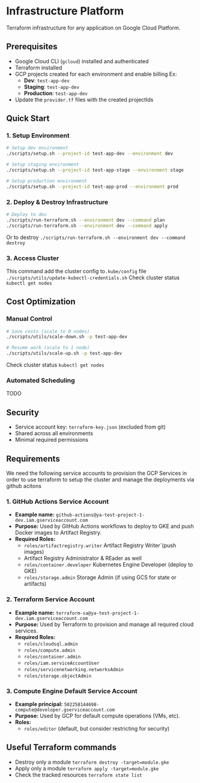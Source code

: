 # Infrastructure Platform

Terraform infrastructure for any application on Google Cloud Platform.

## Prerequisites

- Google Cloud CLI (`gcloud`) installed and authenticated
- Terraform installed
- GCP projects created for each environment and enable billing
  Ex:
  - **Dev**: `test-app-dev`
  - **Staging**: `test-app-dev`
  - **Production**: `test-app-dev`
- Update the `provider.tf` files with the created projectIds

## Quick Start

### 1. Setup Environment

```bash
# Setup dev environment
./scripts/setup.sh --project-id test-app-dev --environment dev

# Setup staging environment
./scripts/setup.sh --project-id test-app-stage --environment stage

# Setup production environment
./scripts/setup.sh --project-id test-app-prod --environment prod
```

### 2. Deploy & Destroy Infrastructure

```bash
# Deploy to dev
./scripts/run-terraform.sh --environment dev --command plan
./scripts/run-terraform.sh --environment dev --command apply
```

Or to destroy `./scripts/run-terraform.sh --environment dev --command destroy`

### 3. Access Cluster

This command add the cluster config to`.kube/config` file
`./scripts/utils/update-kubectl-credentials.sh`
Check cluster status `kubectl get nodes`

## Cost Optimization

### Manual Control

```bash
# Save costs (scale to 0 nodes)
./scripts/utils/scale-down.sh -p test-app-dev

# Resume work (scale to 1 node)
./scripts/utils/scale-up.sh -p test-app-dev
```

Check cluster status `kubectl get nodes`

### Automated Scheduling

TODO

## Security

- Service account key: `terraform-key.json` (excluded from git)
- Shared across all environments
- Minimal required permissions

## Requirements

We need the following service accounts to provision the GCP Services in order to use terraform to setup the cluster and manage the deployments via github acitons

### 1. GitHub Actions Service Account

- **Example name:** `github-actions@ya-test-project-1-dev.iam.gserviceaccount.com`
- **Purpose:** Used by GitHub Actions workflows to deploy to GKE and push Docker images to Artifact Registry.
- **Required Roles:**
  - `roles/artifactregistry.writer` Artifact Registry Writer`(push images)
  - Artifact Registry Administrator & REader as well
  - `roles/container.developer` Kubernetes Engine Developer (deploy to GKE)
  - `roles/storage.admin` Storage Admin (if using GCS for state or artifacts)

### 2. Terraform Service Account

- **Example name:** `terraform-sa@ya-test-project-1-dev.iam.gserviceaccount.com`
- **Purpose:** Used by Terraform to provision and manage all required cloud services.
- **Required Roles:**
  - `roles/cloudsql.admin`
  - `roles/compute.admin`
  - `roles/container.admin`
  - `roles/iam.serviceAccountUser`
  - `roles/servicenetworking.networksAdmin`
  - `roles/storage.objectAdmin`

### 3. Compute Engine Default Service Account

- **Example principal:** `502258144698-compute@developer.gserviceaccount.com`
- **Purpose:** Used by GCP for default compute operations (VMs, etc).
- **Roles:**
  - `roles/editor` (default, but consider restricting for security)

## Useful Terraform commands

- Destroy only a module `terraform destroy -target=module.gke`
- Apply only a module `terraform apply -target=module.gke`
- Check the tracked resources `terraform state list`
